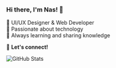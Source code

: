 ### Hi there, I'm Nas! 👋
🔹 UI/UX Designer & Web Developer  
🔹 Passionate about technology  
🔹 Always learning and sharing knowledge  

📌 **Let's connect!**  

![GitHub Stats](https://github-readme-stats.vercel.app/api?username=dinkznasaruddin&show_icons=true&theme=radical)

